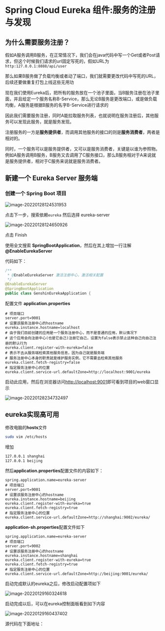 # Spring Cloud Eureka 组件:服务的注册与发现

## 为什么需要服务注册？

假如A服务调用B服务，在正常情况下，我们会在java代码中写一个Get或者Post请求，但这个时候我们请求的url固定写死的，假如URL为`http:127.0.0.1:8888/api/user`

那么如果B服务做了负载均衡或者动了端口，我们就需要更改代码中写死的URL，后续还要做重复打包上线这些无用功

现在我们使用Eureka后，把所有的服务放在一个池子里面，当B服务注册在池子里面，并且给定一个服务名称B-Service，那么无论B服务是更改端口，或是做负载均衡，A服务是根据B服务的名字B-Service进行请求的

因此我们需要服务注册，同时A能拉取服务列表，也就说明在服务注册后，其他服务可以发现此服务，就是服务发现。



注册服务的一方是**服务提供者**，而调用其他服务的接口的则是**服务消费者**，两者是相对的。



同时，一个服务可以是服务提供者，又可以是服务消费者，关键是以谁为参照物。例如A服务调用B服务，B服务又去调用了C服务接口，那么B服务相对于A来说就是服务提供者，相对于C服务来说就是服务消费者。



## 新建一个 Eureka Server 服务端

### 创建一个 Spring Boot 项目

![image-20220128124531953](http://images.zabbix.store/images/image-20220128124531953.png)

点击下一步，搜索依赖`eureka` 然后选择 eureka-server  

![image-20220128124650926](http://images.zabbix.store/images/image-20220128124650926.png)

点击 Finish  

使用全文搜索 **SpringBootApplication**，然后在其上增加一行注解 **@EnableEurekaServer**

代码如下：  

```java
/**
 * @EnableEurekaServer 激活注册中心，激活相关配置
 */
@EnableEurekaServer
@SpringBootApplication
public class GenshinEurekaApplication {
```

配置文件 **application.properties**   

```properties
# 项目端口
server.port=9001
# 设置该服务注册中心的hostname
eureka.instance.hostname=localhost
# 由于我们目前创建的应用是一个服务注册中心，而不是普通的应用，默认情况下
# 这个应用会向注册中心(也是它自己)注册它自己，设置为false表示禁止这种自己向自己注册的默认行为
eureka.client.register-with-eureka=false
# 表示不去从服务端检索其他服务信息，因为自己就是服务端
# 服务注册中心本身的职责就是维护服务实例，它不需要去检索其他服务
eureka.client.fetch-registry=false
# 指定服务注册中心的位置
eureka.client.service-url.defaultZone=http://localhost:9001/eureka
```

启动此应用，然后在浏览器访问[http://localhost:9001](http://localhost:9001)即可看到项目的web窗口显示  

![image-20220128234732497](http://images.zabbix.store/images/image-20220128234732497.png)

## eureka实现高可用

修改电脑的**hosts**文件

```bash
sudo vim /etc/hosts
```

增加

```bash
127.0.0.1 shanghai
127.0.0.1 beijing
```

然后**application.properties**配置文件的内容如下：  

```properties
spring.application.name=eureka-server
# 项目端口
server.port=9001
# 设置该服务注册中心的hostname
eureka.instance.hostname=beijing
eureka.client.register-with-eureka=true
eureka.client.fetch-registry=true
# 指定服务注册中心的位置
eureka.client.service-url.defaultZone=http://shanghai:9002/eureka/
```

**application-sh.properties**配置文件如下

```properties
spring.application.name=eureka-server
# 项目端口
server.port=9002
# 设置该服务注册中心的hostname
eureka.instance.hostname=shanghai
eureka.client.register-with-eureka=true
eureka.client.fetch-registry=true
# 指定服务注册中心的位置
eureka.client.service-url.defaultZone=http://beijing:9001/eureka/
```

启动完成默认的eureka之后，修改启动配置项如下

![image-20220129160324618](http://images.zabbix.store/images/image-20220129160324618.png)

启动完成以后，可以在eureka控制面板看到如下内容

![image-20220129160437402](http://images.zabbix.store/images/image-20220129160437402.png)

源代码在下面地址：

[]()

